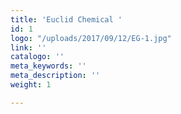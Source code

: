 ```yaml
---
title: 'Euclid Chemical '
id: 1
logo: "/uploads/2017/09/12/EG-1.jpg"
link: ''
catalogo: ''
meta_keywords: ''
meta_description: ''
weight: 1

---
```


